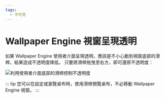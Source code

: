 ```yaml
---
tags:
  - 不可見
---
```


# Wallpaper Engine 視窗呈現透明

如果 Wallpaper Engine 使用者介面呈現透明，應該是不小心動到視窗底部的滑桿，結果造成不透明度降低。 只要將滑桿拖曳至右方，即可還原不透明度：

![利用使用者介面底部的滑桿控制不透明度](./transparentinterface.gif)

::: tip 您可以在設定或瀏覽桌布時，使用滑桿預覽桌布，不必移動 Wallpaper Engine 視窗。 :::